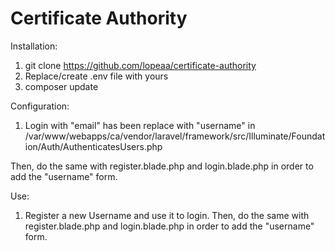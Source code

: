 # Certificate Authority

Installation:
1. git clone https://github.com/lopeaa/certificate-authority
2. Replace/create .env file with yours
3. composer update

Configuration:
1. Login with "email" has been replace with "username" in /var/www/webapps/ca/vendor/laravel/framework/src/Illuminate/Foundation/Auth/AuthenticatesUsers.php

Then, do the same with register.blade.php and login.blade.php in order to add the "username" form.

Use:
1. Register a new Username and use it to login. Then, do the same with register.blade.php and login.blade.php in order to add the "username" form.
